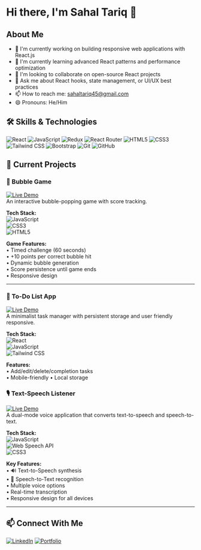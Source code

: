 # Hi there, I'm Sahal Tariq 👋

## About Me
- 🔭 I'm currently working on building responsive web applications with React.js
- 🌱 I'm currently learning advanced React patterns and performance optimization
- 👯 I'm looking to collaborate on open-source React projects
- 💬 Ask me about React hooks, state management, or UI/UX best practices
- 📫 How to reach me: sahaltariq45@gmail.com
- 😄 Pronouns: He/Him

## 🛠️ Skills & Technologies
![React](https://img.shields.io/badge/-React-61DAFB?logo=react&logoColor=black)
![JavaScript](https://img.shields.io/badge/-JavaScript-F7DF1E?logo=javascript&logoColor=black)
![Redux](https://img.shields.io/badge/-Redux-764ABC?logo=redux&logoColor=white)
![React Router](https://img.shields.io/badge/-React_Router-CA4245?logo=react-router&logoColor=white)
![HTML5](https://img.shields.io/badge/-HTML5-E34F26?logo=html5&logoColor=white)
![CSS3](https://img.shields.io/badge/-CSS3-1572B6?logo=css3&logoColor=white)
![Tailwind CSS](https://img.shields.io/badge/-Tailwind_CSS-38B2AC?logo=tailwind-css&logoColor=white)
![Bootstrap](https://img.shields.io/badge/-Bootstrap-7952B3?logo=bootstrap&logoColor=white)
![Git](https://img.shields.io/badge/-Git-F05032?logo=git&logoColor=white)
![GitHub](https://img.shields.io/badge/-GitHub-181717?logo=github&logoColor=white)

## 🔭 Current Projects

### 🎯 Bubble Game  
[![Live Demo](https://img.shields.io/badge/🔗_Live_Demo-FF7139?style=flat-square)](https://bubbling-game.netlify.app/)  
An interactive bubble-popping game with score tracking.  

**Tech Stack:**  
![JavaScript](https://img.shields.io/badge/-JavaScript-F7DF1E?logo=javascript&logoColor=black)  
![CSS3](https://img.shields.io/badge/-CSS3-1572B6?logo=css3&logoColor=white)  
![HTML5](https://img.shields.io/badge/-HTML5-E34F26?logo=html5&logoColor=white)  

**Game Features:**  
• Timed challenge (60 seconds)  
• +10 points per correct bubble hit  
• Dynamic bubble generation  
• Score persistence until game ends  
• Responsive design  

---

### 📝 To-Do List App  
[![Live Demo](https://img.shields.io/badge/🔗_Live_Demo-FF7139?style=flat-square)](https://todolist-app-2025.netlify.app/)  
A minimalist task manager with persistent storage and user friendly responsive.  

**Tech Stack:**  
![React](https://img.shields.io/badge/-React-61DAFB?logo=react)  
![JavaScript](https://img.shields.io/badge/-JavaScript-F7DF1E?logo=javascript)  
![Tailwind CSS](https://img.shields.io/badge/-Tailwind_CSS-38B2AC?logo=tailwind-css&logoColor=white)

**Features:**  
• Add/edit/delete/completion tasks  
• Mobile-friendly
• Local storage

### 🎙️ Text-Speech Listener  
[![Live Demo](https://img.shields.io/badge/🔗_Live_Demo-8A2BE2?style=flat-square)](https://speech-listening.netlify.app/)  
A dual-mode voice application that converts text-to-speech and speech-to-text.  

**Tech Stack:**  
![JavaScript](https://img.shields.io/badge/-JavaScript-F7DF1E?logo=javascript&logoColor=black)  
![Web Speech API](https://img.shields.io/badge/-Web%20Speech%20API-5E9ED6?logo=html5&logoColor=white)  
![CSS3](https://img.shields.io/badge/-CSS3-1572B6?logo=css3&logoColor=white)  

**Key Features:**  
• 🔊 Text-to-Speech synthesis  
• 🎤 Speech-to-Text recognition  
• Multiple voice options  
• Real-time transcription  
• Responsive design for all devices  

---

## 📫 Connect With Me
[![LinkedIn](https://img.shields.io/badge/-LinkedIn-0077B5?logo=linkedin&logoColor=white)](www.linkedin.com/in/sahal-tariq-react)
[![Portfolio](https://img.shields.io/badge/-Portfolio-FF7139?logo=firefox&logoColor=white)](https://sahal-portfolio.netlify.app/)
